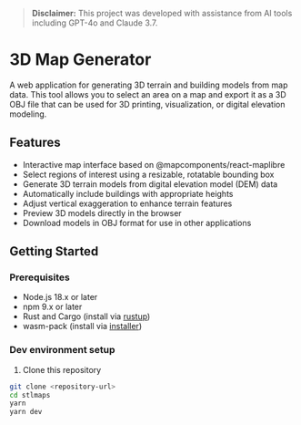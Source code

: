 > **Disclaimer:** This project was developed with assistance from AI tools including GPT-4o and Claude 3.7.

# 3D Map Generator

A web application for generating 3D terrain and building models from map data. This tool allows you to select an area on a map and export it as a 3D OBJ file that can be used for 3D printing, visualization, or digital elevation modeling.

## Features

- Interactive map interface based on @mapcomponents/react-maplibre
- Select regions of interest using a resizable, rotatable bounding box
- Generate 3D terrain models from digital elevation model (DEM) data
- Automatically include buildings with appropriate heights
- Adjust vertical exaggeration to enhance terrain features
- Preview 3D models directly in the browser
- Download models in OBJ format for use in other applications

## Getting Started

### Prerequisites

- Node.js 18.x or later
- npm 9.x or later
- Rust and Cargo (install via [rustup](https://rustup.rs/))
- wasm-pack (install via [installer](https://rustwasm.github.io/wasm-pack/installer/))

### Dev environment setup

1. Clone this repository
```bash
git clone <repository-url>
cd stlmaps
yarn
yarn dev
```